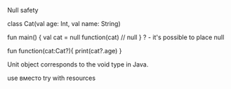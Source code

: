 Null safety

class Cat(val age: Int, val name: String)

fun main() {
val cat = null
function(cat) // null 
}
? - it's possible to place null

fun function(cat:Cat?){
    print(cat?.age)
}

Unit object corresponds to the void type in Java.

use вместо try with resources

